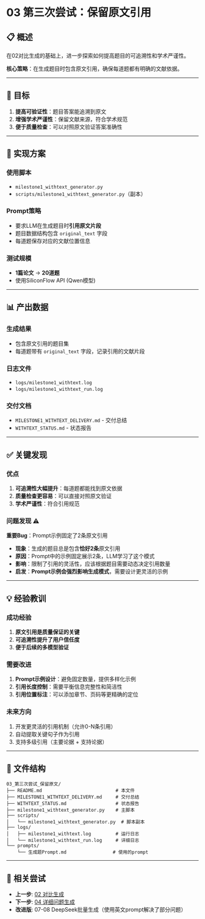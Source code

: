 # 03 第三次尝试：保留原文引用

## 📋 概述

在02对比生成的基础上，进一步探索如何提高题目的可追溯性和学术严谨性。

**核心策略**：在生成题目时包含原文引用，确保每道题都有明确的文献依据。

---

## 🎯 目标

1. **提高可验证性**：题目答案能追溯到原文
2. **增强学术严谨性**：保留文献来源，符合学术规范
3. **便于质量检查**：可以对照原文验证答案准确性

---

## 🔧 实现方案

### 使用脚本
- `milestone1_withtext_generator.py`
- `scripts/milestone1_withtext_generator.py`（副本）

### Prompt策略
- 要求LLM在生成题目时**引用原文片段**
- 题目数据结构包含 `original_text` 字段
- 每道题保存对应的文献位置信息

### 测试规模
- **1篇论文** → **20道题**
- 使用SiliconFlow API (Qwen模型)

---

## 📊 产出数据

### 生成结果
- 包含原文引用的题目集
- 每道题带有 `original_text` 字段，记录引用的文献片段

### 日志文件
- `logs/milestone1_withtext.log`
- `logs/milestone1_withtext_run.log`

### 交付文档
- `MILESTONE1_WITHTEXT_DELIVERY.md` - 交付总结
- `WITHTEXT_STATUS.md` - 状态报告

---

## ✅ 关键发现

### 优点
1. **可追溯性大幅提升**：每道题都能找到原文依据
2. **质量检查更容易**：可以直接对照原文验证
3. **学术严谨性**：符合引用规范

### 问题发现 ⚠️

**重要Bug**：Prompt示例固定了2条原文引用

- **现象**：生成的题目总是包含**恰好2条**原文引用
- **原因**：Prompt中的示例固定展示2条，LLM学习了这个模式
- **影响**：限制了引用的灵活性，应该根据题目需要动态决定引用数量
- **启发**：**Prompt示例会强烈影响生成模式**，需要设计更灵活的示例

---

## 💡 经验教训

### 成功经验
1. **原文引用是质量保证的关键**
2. **可追溯性提升了用户信任度**
3. **便于后续的多模型验证**

### 需要改进
1. **Prompt示例设计**：避免固定数量，提供多样化示例
2. **引用长度控制**：需要平衡信息完整性和简洁性
3. **引用位置标注**：可以添加章节、页码等更精确的定位

### 未来方向
1. 开发更灵活的引用机制（允许0-N条引用）
2. 自动提取关键句子作为引用
3. 支持多级引用（主要论据 + 支持论据）

---

## 📁 文件结构

```
03_第三次尝试_保留原文/
├── README.md                           # 本文件
├── MILESTONE1_WITHTEXT_DELIVERY.md     # 交付总结
├── WITHTEXT_STATUS.md                  # 状态报告
├── milestone1_withtext_generator.py    # 主脚本
├── scripts/
│   └── milestone1_withtext_generator.py  # 脚本副本
├── logs/
│   ├── milestone1_withtext.log         # 运行日志
│   └── milestone1_withtext_run.log     # 详细日志
└── prompts/
    └── 生成题Prompt.md                 # 使用的prompt
```

---

## 🔗 相关尝试

- **上一步**: [02 对比生成](../02_第二次尝试_对比生成/)
- **下一步**: [04 详细问题生成](../04_第四次尝试_详细问题/)
- **改进版**: 07-08 DeepSeek批量生成（使用英文prompt解决了部分问题）
